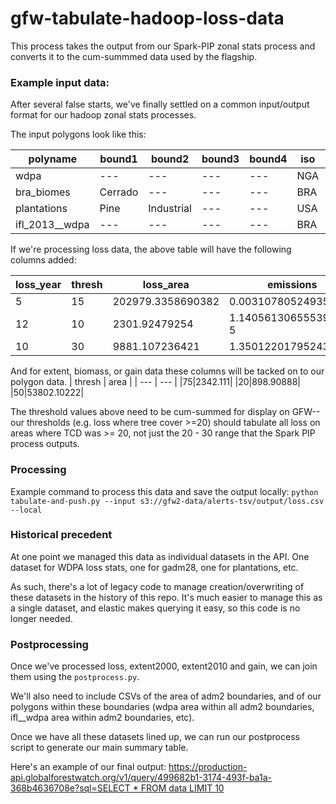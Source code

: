 # gfw-tabulate-hadoop-loss-data

This process takes the output from our Spark-PIP zonal stats process and converts it to the cum-summmed data used by the flagship.

### Example input data:

After several false starts, we've finally settled on a common input/output format for our hadoop zonal stats processes.

The input polygons look like this:

| polyname | bound1 | bound2 | bound3 | bound4 | iso | adm1 | adm2 |
| --- | --- | --- | --- | --- | --- | --- | --- | 
| wdpa | --- | --- | --- | --- | NGA | 26 | 539 |
| bra_biomes | Cerrado | --- | --- | --- | BRA | 23 | 4351 |
| plantations | Pine | Industrial | --- | --- | USA | 17 | 212 |
| ifl_2013__wdpa | --- | --- | --- | --- | BRA | 23 | 4351 |

If we're processing loss data, the above table will have the following columns added:

| loss_year | thresh | loss_area | emissions |
| --- | --- | --- | --- |
| 5|15|202979.3358690382|0.003107805249357181
|12|10|2301.92479254|1.1405613065553998E-5
|10|30|9881.107236421|1.35012201795243E-4

And for extent, biomass, or gain data these columns will be tacked on to our polygon data.
| thresh | area | 
| --- | --- | 
|75|2342.111|
|20|898.90888|
|50|53802.10222|

The threshold values above need to be cum-summed for display on GFW-- our thresholds (e.g. loss where tree cover >=20) should tabulate all loss on areas where TCD was >= 20, not just the 20 - 30 range that the Spark PIP process outputs.

### Processing
Example command to process this data and save the output locally:
`python tabulate-and-push.py --input s3://gfw2-data/alerts-tsv/output/loss.csv --local`

### Historical precedent

At one point we managed this data as individual datasets in the API. One dataset for WDPA loss stats, one for gadm28, one for plantations, etc.

As such, there's a lot of legacy code to manage creation/overwriting of these datasets in the history of this repo. It's much easier to manage this as a single dataset, and elastic makes querying it easy, so this code is no longer needed.

### Postprocessing

Once we've processed loss, extent2000, extent2010 and gain, we can join them using the `postprocess.py`.

We'll also need to include CSVs of the area of adm2 boundaries, and of our polygons within these boundaries (wdpa area within all adm2 boundaries, ifl__wdpa area within adm2 boundaries, etc).

Once we have all these datasets lined up, we can run our postprocess script to generate our main summary table.

Here's an example of our final output:
[https://production-api.globalforestwatch.org/v1/query/499682b1-3174-493f-ba1a-368b4636708e?sql=SELECT * FROM data LIMIT 10](https://production-api.globalforestwatch.org/v1/query/499682b1-3174-493f-ba1a-368b4636708e?sql=SELECT%20*%20FROM%20data%20LIMIT%2010)

